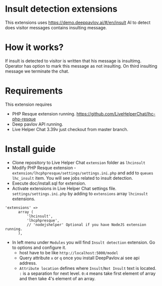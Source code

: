 # Insult detection extensions

This extensions uses https://demo.deeppavlov.ai/#/en/insult AI to detect does visitor messages contains insulting message.

# How it works?

If insult is detected to visitor is written that his message is insultimg. Operator has option to mark this message as not insulting. On third insulting message we terminate the chat.

# Requirements

This extension requires
* PHP Resque extension running. https://github.com/LiveHelperChat/lhc-php-resque
* Deep pavlov API running.
* Live Helper Chat 3.39v just checkout from master branch.

# Install guide

* Clone repository to Live Helper Chat `extension` folder as `lhcinsult`
* Modify PHP Resque extension - `extension/lhcphpresque/settings/settings.ini.php` and add to `queues` `lhc_insult` item. You will see jobs related to insult detection.
* Execute doc/install.sql for extension.
* Activate extensions in Live Helper Chat settings file. `settings/settings.ini.php` by adding to `extensions` array `lhcinsult` extensions.
```
'extensions' => 
      array (
          'lhcinsult',
          'lhcphpresque',
          // 'nodejshelper' Optional if you have NodeJS extension running.
      ),
```
* In left menu under `Modules` you will find `Insult detection` extension. Go to options and configure it.
    * host have to be like `http://localhost:5000/model`
    * Query attribute `x` or `q` once you install DeepPavlov.ai see api address.
    * `Attribute location` defines where `Insult`/`Not Insult` text is located. `:` is a separation for next level. `0:4` means take first element of array and then take 4's element of an array.


